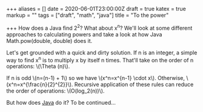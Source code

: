 +++
aliases = []
date = 2020-06-01T23:00:00Z
draft = true
katex = true
markup = ""
tags = ["draft", "math", "java"]
title = "To the power"

+++
How does a Java find 2<sup>2</sup>? What about x<sup>n</sup>? We'll look at some different approaches to calculating powers and take a look at how Java Math.pow(double, double) does it.

Let's get grounded with a quick and dirty solution. If n is an integer, a simple way to find x<sup>n</sup> is to multiply x by itself n times. That'll take on the order of n operations: \\(\\Theta (n)\\).

If n is odd \\(n=(n-1) + 1\\) so we have \\(x^n=x^{n-1} \\cdot x\\). Otherwise, \\(x^n=x^{\\frac{n}{2}^{2}}\\). Recursive application of these rules can reduce the order of operations: \\(O(log_2(n))\\).

But how does [Java](https://github.com/openjdk-mirror/jdk7u-jdk/blob/f4d80957e89a19a29bb9f9807d2a28351ed7f7df/src/share/native/java/lang/fdlibm/src/e_pow.c) do it? To be continued...